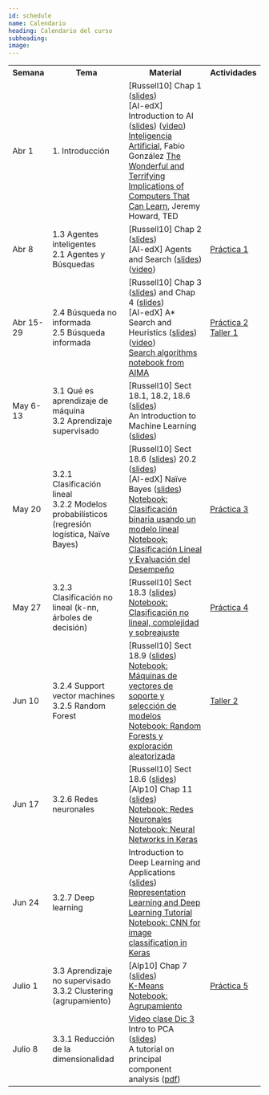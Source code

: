 ```yaml
---
id: schedule
name: Calendario
heading: Calendario del curso
subheading: 
image: 
---
```

<table class="table table-condensed">
	<tbody>
		<tr>
			<th>Semana</th>
			<th>Tema</th>
			<th>Material</th>
			<th>Actividades</th>
		</tr>
		<small>
			<tr>
				<td>Abr 1</td>
				<td>1. Introducción</td>
				<td>
					[Russell10] Chap 1 (<a href= "http://aima.eecs.berkeley.edu/slides-pdf/chapter01.pdf">slides</a>)<br>
					[AI-edX] Introduction to AI (<a href= "http://ai.berkeley.edu/slides/Lecture%201%20--%20Introduction/SP14%20CS188%20Lecture%201%20--%20Introduction.pptx">slides</a>) (<a href= "https://edge.edx.org/courses/course-v1:BerkeleyX+CS188x-SP16+SP16/courseware/a2dc8e2add91416a8f2a64410b3bf8e0/b414886f442a41e4b5fd0408de837e53/">video</a>)<br>
					<a href= "https://github.com/fagonzalezo/iis-2018-2/blob/master/catedra-cc-unal.pdf">Inteligencia Artificial</a>, Fabio González
					<a href= "https://www.ted.com/talks/jeremy_howard_the_wonderful_and_terrifying_implications_of_computers_that_can_learn">The Wonderful and Terrifying Implications of Computers That Can Learn</a>, Jeremy Howard, TED	
				</td>
				<td>
				</td>
			</tr>
			<tr>
				<td>Abr 8</td>
				<td>1.3 Agentes inteligentes<br>
				    2.1 Agentes y Búsquedas<br>
				</td>
				<td>
					[Russell10] Chap 2 (<a href= "http://aima.eecs.berkeley.edu/slides-pdf/chapter02.pdf">slides</a>) <br>
					[AI-edX] Agents and Search (<a href= "http://ai.berkeley.edu/slides/Lecture%202%20--%20Uninformed%20Search/SP14%20CS188%20Lecture%202%20--%20Uninformed%20Search.pptx">slides</a>) (<a href= "https://edge.edx.org/courses/course-v1:BerkeleyX+CS188x-SP16+SP16/courseware/a2dc8e2add91416a8f2a64410b3bf8e0/7c56230af88d467c9737344e2e76092e/">video</a>)<br>
				</td>
				<td>
				<a href= "https://colab.research.google.com/drive/14bQITZS1wVLYJEKG4jNVsWbsBGryuOvY"> Práctica 1 </a>
				</td>
			</tr>
			<tr>
				<td>Abr 15-29</td>
				<td>2.4 Búsqueda no informada<br>
					2.5 Búsqueda informada<br> 
				</td>
				<td>
					[Russell10] Chap 3 (<a href= "http://aima.eecs.berkeley.edu/slides-pdf/chapter03.pdf">slides</a>)  and Chap 4 (<a href= "http://aima.eecs.berkeley.edu/slides-pdf/chapter04a.pdf">slides</a>) <br>
					[AI-edX] A* Search and Heuristics (<a href= "http://ai.berkeley.edu/slides/Lecture%203%20--%20Informed%20Search/SP14%20CS188%20Lecture%203%20--%20Informed%20Search.pptx">slides</a>) (<a href= "https://edge.edx.org/courses/course-v1:BerkeleyX+CS188x-SP16+SP16/courseware/a2dc8e2add91416a8f2a64410b3bf8e0/76f9a53b7aad47638ff968db5938d841/">video</a>)<br>
					<a href= "https://github.com/aimacode/aima-python/blob/master/search4e.ipynb">Search algorithms notebook from AIMA </a>
				</td>
				<td>
				<a href= "https://colab.research.google.com/drive/11Y14ZRc0IoAk3Po49bW6THT9J_TQzNs2">Práctica 2</a><br>
				<a href= "https://nbviewer.jupyter.org/github/fagonzalezo/iis-2019-1/blob/master/taller1.ipynb">Taller 1</a>
				</td>
			</tr>
			<tr>
				<td>May 6-13</td>
				<td>3.1 Qué es aprendizaje de máquina<br>
					3.2 Aprendizaje supervisado<br>
				</td>
				<td>
					[Russell10] Sect 18.1, 18.2, 18.6 (<a href= "http://aima.eecs.berkeley.edu/slides-pdf/chapter18.pdf">slides</a>) <br>
					An Introduction to Machine Learning (<a href= "https://fagonzalezo.github.io/iis-2019-1/intro-ml.pdf">slides</a>)<br>
				</td>
				<td>
				</td>
			</tr>
			<tr>
				<td>May 20</td>
				<td>
				3.2.1 Clasificación lineal<br>
				3.2.2 Modelos probabilísticos (regresión logística, Naïve Bayes)<br>
				</td>
				<td>
					[Russell10] Sect 18.6 (<a href= "http://aima.eecs.berkeley.edu/slides-pdf/chapter18.pdf">slides</a>) 20.2 (<a href= "http://aima.eecs.berkeley.edu/slides-pdf/chapter20a.pdf">slides</a>)<br>
					[AI-edX] Naïve Bayes (<a href= "http://ai.berkeley.edu/slides/Lecture%2021%20--%20Naive%20Bayes/SP14%20CS188%20Lecture%2021%20--%20Naive%20Bayes.pptx">slides</a>)<br>
					<a href= "https://colab.research.google.com/drive/18skm99K-VsCmd66o0CaZDJiPmOHyDfXX">Notebook: Clasificación binaria usando un modelo lineal</a><br>
					<a href= "https://colab.research.google.com/drive/1T_-CmsSZMAPNiMjfnjXT-sYBGB8DmSM3">Notebook: Clasificación Lineal y Evaluación del Desempeño</a>
				</td>
				<td>
				<a href= "https://colab.research.google.com/drive/1WChFNV0r3mF9GaUvtnmzN8I4YoC5zQZi">Práctica 3</a><br>
				</td>
			</tr>
			<tr>
				<td>May 27</td>
				<td>3.2.3 Clasificación no lineal (k-nn, árboles de decisión)<br>
				</td>
				<td>
					[Russell10] Sect 18.3 (<a href= "http://aima.eecs.berkeley.edu/slides-pdf/chapter18.pdf">slides</a>) <br>
					<a href= "https://colab.research.google.com/drive/1BUn0mw1RCbkY0JtTh9bKt_qyrk8AuT4G">Notebook: Clasificación no lineal, complejidad y sobreajuste</a><br>
				</td>
				<td>
				<a href= "https://colab.research.google.com/drive/1K98qRZhRw52W--ZzerTJAv7RfVO2xCYo">Práctica 4</a><br>
				</td>
			</tr>
			<tr>
				<td>Jun 10</td>
				<td>
					3.2.4 Support vector machines<br>
					3.2.5 Random Forest<br>
				</td>
				<td>
					[Russell10] Sect 18.9 (<a href= "http://aima.eecs.berkeley.edu/slides-pdf/chapter18.pdf">slides</a>) <br>
					<a href= "https://colab.research.google.com/drive/1_V-EtWtPj0cvuuGzAx3VixJfxHMk2VEw">Notebook: Máquinas de vectores de soporte y selección de modelos</a><br>
					<a href= "https://colab.research.google.com/drive/1n3mWmyDgwpf5rZwMi1_DixniA3VXcBm8">Notebook: Random Forests y exploración aleatorizada</a><br>
				</td>
				<td>
					<a href= "https://nbviewer.jupyter.org/github/fagonzalezo/iis-2019-1/blob/master/taller2.ipynb">Taller 2</a>
				</td>
			</tr>
			<tr>
				<td>Jun 17</td>
				<td>3.2.6 Redes neuronales<br>
				</td>
				<td>
					[Russell10] Sect 18.6 (<a href= "http://aima.eecs.berkeley.edu/slides-pdf/chapter18.pdf">slides</a>) <br>
					[Alp10] Chap 11  (<a href= "https://www.cmpe.boun.edu.tr/~ethem/i2ml2e/2e_v1-0/i2ml2e-chap11-v1-0.pdf">slides</a>) <br>
					<a href= "https://colab.research.google.com/drive/1yO5UYzlFUEUyCvtNCWkPKTBPZJOBUZuU">Notebook: Redes Neuronales</a><br>
					<a href= "https://colab.research.google.com/drive/1LzTwgL3jL1L58lQqe29F4TXw_KqA08ak">Notebook: Neural Networks in Keras</a><br>
				</td>
				<td>
				</td>
			</tr>
			<tr>
				<td>Jun 24</td>
				<td>3.2.7 Deep learning<br>
				</td>
				<td>
					Introduction to Deep Learning and Applications (<a href= "https://github.com/albahnsen/AppliedDeepLearningClass/blob/master/presentations/DL-introduction.pdf">slides</a>) <br>
					<a href= "https://fagonzalezo.github.io/dl_tutorial_upv/">Representation Learning and Deep Learning Tutorial </a><br>
					<a href= "https://colab.research.google.com/drive/1C8MOfKYY-Pb9dlNBli8pF8YYpYVCJuhp">Notebook: CNN for image classification in Keras</a><br>
				</td>
				<td>
				</td>
			</tr>
            <tr>
				<td>Julio 1</td>
				<td>
				3.3 Aprendizaje no supervisado <br>
				3.3.2 Clustering (agrupamiento)<br>
				</td>
				<td>
					[Alp10] Chap 7 (<a href= "http://www.cmpe.boun.edu.tr/~ethem/i2ml2e/2e_v1-0/i2ml2e-chap7-v1-0.pdf">slides</a>)
					<br>
					<a href= "https://fagonzalezo.github.io/iis-2018-1/KMeans.pdf">K-Means</a><br>
					<a href= "https://colab.research.google.com/drive/1yra7VHxnRKMUYXHcFnyXz5qANUxMei1T">Notebook: Agrupamiento</a><br>
				</td>
				<td>
				<a href= "https://nbviewer.jupyter.org/github/fagonzalezo/iis-2019-1/blob/master/practica5.ipynb">Práctica 5</a>
				</td>
			</tr>
			<tr>
				<td>Julio 8</td>
				<td>
				    3.3.1 Reducción de la dimensionalidad <br>
				</td>
				<td>
					<a href= "https://www.youtube.com/watch?v=EX1397RTcEs">Video clase Dic 3</a> <br>
					Intro to PCA (<a href= "https://www.scribd.com/presentation/62790749/Intro-to-PCA">slides</a>)
					<br>
					A tutorial on principal component analysis (<a href= "https://www.cs.princeton.edu/picasso/mats/PCA-Tutorial-Intuition_jp.pdf">pdf</a>)
				</td>
				<td>
				</td>				
			</tr>
		</small>
	</tbody>
</table>
